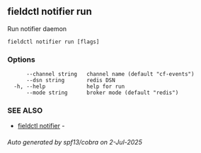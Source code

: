 ## fieldctl notifier run

Run notifier daemon

```
fieldctl notifier run [flags]
```

### Options

```
      --channel string   channel name (default "cf-events")
      --dsn string       redis DSN
  -h, --help             help for run
      --mode string      broker mode (default "redis")
```

### SEE ALSO

* [fieldctl notifier](fieldctl_notifier.md)	 - 

###### Auto generated by spf13/cobra on 2-Jul-2025
